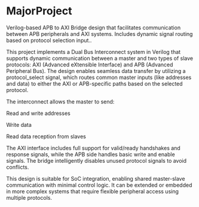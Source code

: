 # MajorProject
Verilog-based APB to AXI Bridge design that facilitates communication between APB peripherals and AXI systems. Includes dynamic signal routing based on protocol selection input..

This project implements a Dual Bus Interconnect system in Verilog that supports dynamic communication between a master and two types of slave protocols: AXI (Advanced eXtensible Interface) and APB (Advanced Peripheral Bus). The design enables seamless data transfer by utilizing a protocol_select signal, which routes common master inputs (like addresses and data) to either the AXI or APB-specific paths based on the selected protocol.

The interconnect allows the master to send:

Read and write addresses

Write data

Read data reception from slaves

The AXI interface includes full support for valid/ready handshakes and response signals, while the APB side handles basic write and enable signals. The bridge intelligently disables unused protocol signals to avoid conflicts.

This design is suitable for SoC integration, enabling shared master-slave communication with minimal control logic. It can be extended or embedded in more complex systems that require flexible peripheral access using multiple protocols.
